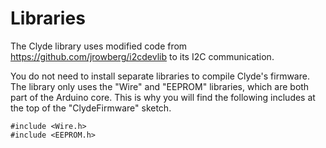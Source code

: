 ﻿Libraries
==========
The Clyde library uses modified code from https://github.com/jrowberg/i2cdevlib to its I2C communication.

You do not need to install separate libraries to compile Clyde's firmware. The library only uses the "Wire" and "EEPROM" libraries, which are both part of the Arduino core. This is why you will find the following includes at the top of the "ClydeFirmware" sketch.
```
#include <Wire.h>
#include <EEPROM.h>
```
